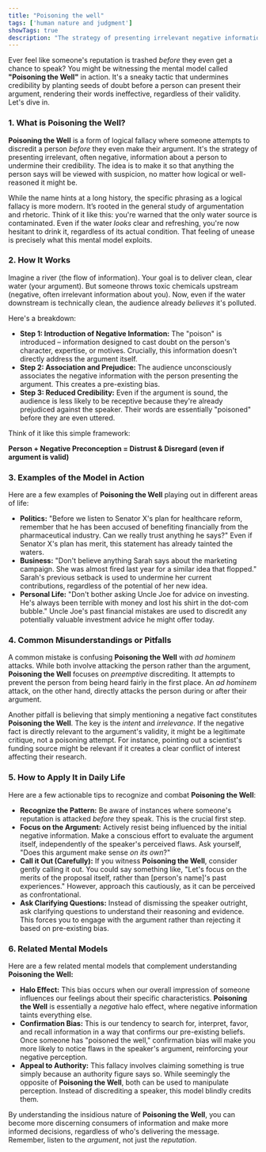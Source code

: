 ```yaml
---
title: "Poisoning the well"
tags: ['human nature and judgment']
showTags: true
description: "The strategy of presenting irrelevant negative information about a person before they speak, undermining their credibility regardless of their actual argument."
---
```



Ever feel like someone's reputation is trashed *before* they even get a chance to speak? You might be witnessing the mental model called **"Poisoning the Well"** in action. It's a sneaky tactic that undermines credibility by planting seeds of doubt before a person can present their argument, rendering their words ineffective, regardless of their validity. Let's dive in.

### 1. What is Poisoning the Well?

**Poisoning the Well** is a form of logical fallacy where someone attempts to discredit a person *before* they even make their argument. It's the strategy of presenting irrelevant, often negative, information about a person to undermine their credibility. The idea is to make it so that anything the person says will be viewed with suspicion, no matter how logical or well-reasoned it might be.

While the name hints at a long history, the specific phrasing as a logical fallacy is more modern. It’s rooted in the general study of argumentation and rhetoric. Think of it like this: you're warned that the only water source is contaminated. Even if the water *looks* clear and refreshing, you're now hesitant to drink it, regardless of its actual condition. That feeling of unease is precisely what this mental model exploits.

### 2. How It Works

Imagine a river (the flow of information). Your goal is to deliver clean, clear water (your argument). But someone throws toxic chemicals upstream (negative, often irrelevant information about you). Now, even if the water downstream is technically clean, the audience already *believes* it's polluted.

Here's a breakdown:

*   **Step 1: Introduction of Negative Information:** The "poison" is introduced – information designed to cast doubt on the person's character, expertise, or motives. Crucially, this information doesn't directly address the argument itself.
*   **Step 2: Association and Prejudice:** The audience unconsciously associates the negative information with the person presenting the argument. This creates a pre-existing bias.
*   **Step 3: Reduced Credibility:** Even if the argument is sound, the audience is less likely to be receptive because they're already prejudiced against the speaker. Their words are essentially "poisoned" before they are even uttered.

Think of it like this simple framework:

**Person + Negative Preconception = Distrust & Disregard (even if argument is valid)**

### 3. Examples of the Model in Action

Here are a few examples of **Poisoning the Well** playing out in different areas of life:

*   **Politics:** "Before we listen to Senator X's plan for healthcare reform, remember that he has been accused of benefiting financially from the pharmaceutical industry. Can we really trust anything he says?" Even if Senator X's plan has merit, this statement has already tainted the waters.
*   **Business:** "Don't believe anything Sarah says about the marketing campaign. She was almost fired last year for a similar idea that flopped." Sarah's previous setback is used to undermine her current contributions, regardless of the potential of her new idea.
*   **Personal Life:** "Don't bother asking Uncle Joe for advice on investing. He's always been terrible with money and lost his shirt in the dot-com bubble." Uncle Joe's past financial mistakes are used to discredit any potentially valuable investment advice he might offer today.

### 4. Common Misunderstandings or Pitfalls

A common mistake is confusing **Poisoning the Well** with *ad hominem* attacks. While both involve attacking the person rather than the argument, **Poisoning the Well** focuses on *preemptive* discrediting. It attempts to prevent the person from being heard fairly in the first place. An *ad hominem* attack, on the other hand, directly attacks the person during or after their argument.

Another pitfall is believing that simply mentioning a negative fact constitutes **Poisoning the Well**. The key is the *intent* and *irrelevance*. If the negative fact is directly relevant to the argument's validity, it might be a legitimate critique, not a poisoning attempt. For instance, pointing out a scientist's funding source might be relevant if it creates a clear conflict of interest affecting their research.

### 5. How to Apply It in Daily Life

Here are a few actionable tips to recognize and combat **Poisoning the Well**:

*   **Recognize the Pattern:** Be aware of instances where someone's reputation is attacked *before* they speak. This is the crucial first step.
*   **Focus on the Argument:** Actively resist being influenced by the initial negative information. Make a conscious effort to evaluate the argument itself, independently of the speaker's perceived flaws. Ask yourself, "Does this argument make sense *on its own*?"
*   **Call it Out (Carefully):** If you witness **Poisoning the Well**, consider gently calling it out. You could say something like, "Let's focus on the merits of the proposal itself, rather than [person's name]'s past experiences." However, approach this cautiously, as it can be perceived as confrontational.
*   **Ask Clarifying Questions:** Instead of dismissing the speaker outright, ask clarifying questions to understand their reasoning and evidence. This forces you to engage with the argument rather than rejecting it based on pre-existing bias.

### 6. Related Mental Models

Here are a few related mental models that complement understanding **Poisoning the Well:**

*   **Halo Effect:** This bias occurs when our overall impression of someone influences our feelings about their specific characteristics. **Poisoning the Well** is essentially a *negative* halo effect, where negative information taints everything else.
*   **Confirmation Bias:** This is our tendency to search for, interpret, favor, and recall information in a way that confirms our pre-existing beliefs. Once someone has "poisoned the well," confirmation bias will make you more likely to notice flaws in the speaker's argument, reinforcing your negative perception.
*   **Appeal to Authority:** This fallacy involves claiming something is true simply because an authority figure says so. While seemingly the opposite of **Poisoning the Well**, both can be used to manipulate perception. Instead of discrediting a speaker, this model blindly credits them.

By understanding the insidious nature of **Poisoning the Well**, you can become more discerning consumers of information and make more informed decisions, regardless of who's delivering the message. Remember, listen to the *argument*, not just the *reputation*.

